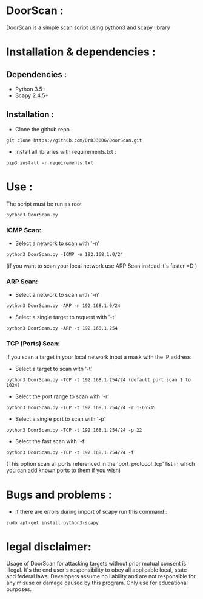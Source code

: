

# DoorScan :

DoorScan is a simple scan script using python3 and scapy library
# Installation & dependencies :
## Dependencies :
- Python 3.5+
- Scapy 2.4.5+

## Installation :
- Clone the github repo : 
```
git clone https://github.com/DrDJ3006/DoorScan.git
```
- Install all libraries with requirements.txt : 
```
pip3 install -r requirements.txt
```
# Use :
The script must be run as root
```
python3 DoorScan.py
```
### ICMP Scan:
- Select a network to scan with '-n' 
``` 
python3 DoorScan.py -ICMP -n 192.168.1.0/24
```
(if you want to scan your local network use ARP Scan instead it's faster =D )
### ARP Scan:
- Select a network to scan with '-n' 
``` 
python3 DoorScan.py -ARP -n 192.168.1.0/24
``` 
- Select a single target to request with '-t'
``` 
python3 DoorScan.py -ARP -t 192.168.1.254
``` 
### TCP (Ports) Scan:
if you scan a target in your local network input a mask with the IP address 
- Select a target to scan with '-t' 
``` 
python3 DoorScan.py -TCP -t 192.168.1.254/24 (default port scan 1 to 1024) 
``` 
- Select the port range to scan with '-r'
``` 
python3 DoorScan.py -TCP -t 192.168.1.254/24 -r 1-65535
``` 
- Select a single port to scan with '-p'
``` 
python3 DoorScan.py -TCP -t 192.168.1.254/24 -p 22
``` 
- Select the fast scan with '-f'
``` 
python3 DoorScan.py -TCP -t 192.168.1.254/24 -f
```

(This option scan all ports referenced in the 'port_protocol_tcp' list in which you can add known ports to them if you wish)
# Bugs and problems : 
- if there are errors during import of scapy run this command :
``` 
sudo apt-get install python3-scapy
```
# legal disclaimer:
Usage of DoorScan for attacking targets without prior mutual consent is illegal. 
It's the end user's responsibility to obey all applicable local, state and federal laws. Developers assume no liability and are not responsible for any misuse or damage caused by this program. 
Only use for educational purposes.
